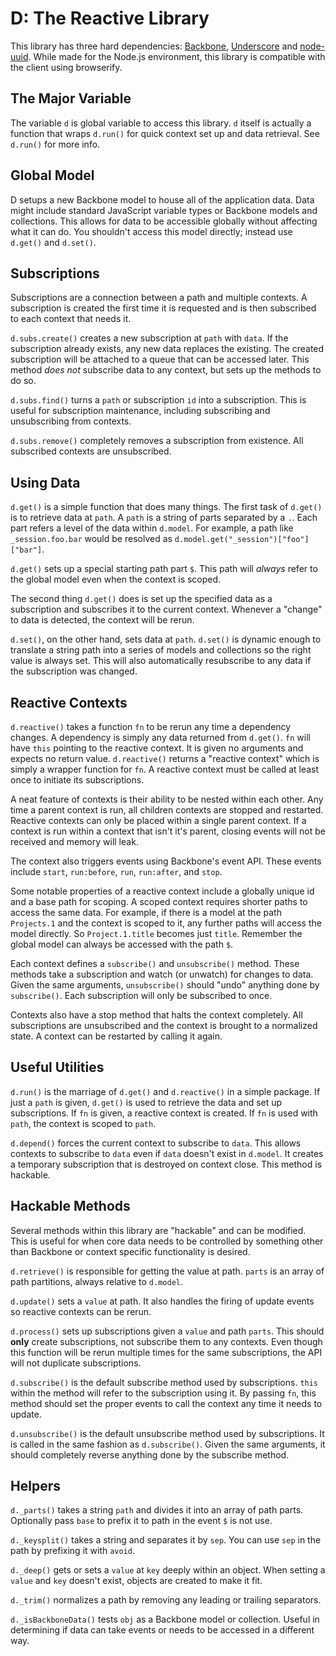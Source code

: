 # D: The Reactive Library

This library has three hard dependencies: [Backbone](http://backbonejs.org/), [Underscore](http://documentcloud.github.io/underscore) and [node-uuid](https://github.com/broofa/node-uuid). While made for the Node.js environment, this library is compatible with the client using browserify.

The Major Variable
------------------

The variable `d` is global variable to access this library. `d` itself is actually a function that wraps `d.run()` for quick context set up and data retrieval. See `d.run()` for more info.

Global Model
------------

D setups a new Backbone model to house all of the application data. Data might include standard JavaScript variable types or Backbone models and collections. This allows for data to be accessible globally without affecting what it can do. You shouldn't access this model directly; instead use `d.get()` and `d.set()`.

Subscriptions
-------------

Subscriptions are a connection between a path and multiple contexts. A subscription is created the first time it is requested and is then subscribed to each context that needs it.

`d.subs.create()` creates a new subscription at `path` with `data`. If the subscription already exists, any new data replaces the existing. The created subscription will be attached to a queue that can be accessed later. This method *does not* subscribe data to any context, but sets up the methods to do so.

`d.subs.find()` turns a `path` or subscription `id` into a subscription. This is useful for subscription maintenance, including subscribing and unsubscribing from contexts.

`d.subs.remove()` completely removes a subscription from existence. All subscribed contexts are unsubscribed.

Using Data
----------

`d.get()` is a simple function that does many things. The first task of `d.get()` is to retrieve data at `path`. A `path` is a string of parts separated by a `.`. Each part refers a level of the data within `d.model`. For example, a path like `_session.foo.bar` would be resolved as `d.model.get("_session")["foo"]["bar"]`.

`d.get()` sets up a special starting path part `$`. This path will *always* refer to the global model even when the context is scoped.

The second thing `d.get()` does is set up the specified data as a subscription and subscribes it to the current context. Whenever a "change" to data is detected, the context will be rerun.

`d.set()`, on the other hand, sets data at `path`. `d.set()` is dynamic enough to translate a string path into a series of models and collections so the right value is always set. This will also automatically resubscribe to any data if the subscription was changed.

Reactive Contexts
-----------------

`d.reactive()` takes a function `fn` to be rerun any time a dependency changes. A dependency is simply any data returned from `d.get()`. `fn` will have `this` pointing to the reactive context. It is given no arguments and expects no return value. `d.reactive()` returns a "reactive context" which is simply a wrapper function for `fn`. A reactive context must be called at least once to initiate its subscriptions.

A neat feature of contexts is their ability to be nested within each other. Any time a parent context is run, all children contexts are stopped and restarted. Reactive contexts can only be placed within a single parent context. If a context is run within a context that isn't it's parent, closing events will not be received and memory will leak.

The context also triggers events using Backbone's event API. These events include `start`, `run:before`, `run`, `run:after`, and `stop`.

Some notable properties of a reactive context include a globally unique id and a base path for scoping. A scoped context requires shorter paths to access the same data. For example, if there is a model at the path `Projects.1` and the context is scoped to it, any further paths will access the model directly. So `Project.1.title` becomes just `title`. Remember the global model can always be accessed with the path `$`.

Each context defines a `subscribe()` and `unsubscribe()` method. These methods take a subscription and watch (or unwatch) for changes to data. Given the same arguments, `unsubscribe()` should "undo" anything done by `subscribe()`. Each subscription will only be subscribed to once.

Contexts also have a stop method that halts the context completely. All subscriptions are unsubscribed and the context is brought to a normalized state. A context can be restarted by calling it again.

Useful Utilities
----------------

`d.run()` is the marriage of `d.get()` and `d.reactive()` in a simple package. If just a `path` is given, `d.get()` is used to retrieve the data and set up subscriptions. If `fn` is given, a reactive context is created. If `fn` is used with `path`, the context is scoped to `path`.

`d.depend()` forces the current context to subscribe to `data`. This allows contexts to subscribe to `data` even if `data` doesn't exist in `d.model`. It creates a temporary subscription that is destroyed on context close. This method is hackable.

Hackable Methods
----------------

Several methods within this library are "hackable" and can be modified. This is useful for when core data needs to be controlled by something other than Backbone or context specific functionality is desired.

`d.retrieve()` is responsible for getting the value at path. `parts` is an array of path partitions, always relative to `d.model`.

`d.update()` sets a `value` at path. It also handles the firing of update events so reactive contexts can be rerun.

`d.process()` sets up subscriptions given a `value` and path `parts`. This should **only** create subscriptions, not subscribe them to any contexts. Even though this function will be rerun multiple times for the same subscriptions, the API will not duplicate subscriptions.

`d.subscribe()` is the default subscribe method used by subscriptions. `this` within the method will refer to the subscription using it. By passing `fn`, this method should set the proper events to call the context any time it needs to update.

`d.unsubscribe()` is the default unsubscribe method used by subscriptions. It is called in the same fashion as `d.subscribe()`. Given the same arguments, it should completely reverse anything done by the subscribe method.

Helpers
----------------

`d._parts()` takes a string `path` and divides it into an array of path parts. Optionally pass `base` to prefix it to path in the event `$` is not use.

`d._keysplit()` takes a string and separates it by `sep`. You can use `sep` in the path by prefixing it with `avoid`.

`d._deep()` gets or sets a `value` at `key` deeply within an object. When setting a `value` and `key` doesn't exist, objects are created to make it fit.

`d._trim()` normalizes a path by removing any leading or trailing separators.

`d._isBackboneData()` tests `obj` as a Backbone model or collection. Useful in determining if data can take events or needs to be accessed in a different way.